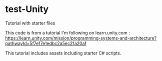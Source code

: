 # test-Unity
Tutorial with starter files

This code is from a tutorial I'm following on learn.unity.com : 
https://learn.unity.com/mission/programming-systems-and-architecture?pathwayId=5f7e17e1edbc2a5ec21a20af

This tutorial includes assets including starter C# scripts.
